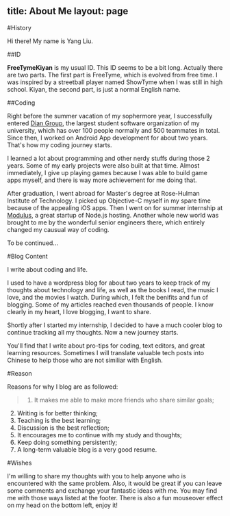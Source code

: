 title: About Me
layout: page
---
#History

Hi there! My name is Yang Liu.

##ID

**FreeTymeKiyan** is my usual ID. This ID seems to be a bit long. Actually there are two parts. The first part is FreeTyme, which is evolved from free time. I was inspired by a streetball player named ShowTyme when I was still in high school. Kiyan, the second part, is just a normal English name.

##Coding

Right before the summer vacation of my sophermore year, I successfully entered [Dian Group][1], the largest student software organization of my university, which has over 100 people normally and 500 teammates in total. Since then, I worked on Android App development for about two years. That's how my coding journey starts.

I learned a lot about programming and other nerdy stuffs during those 2 years.  Some of my early projects were also built at that time. Almost immediately, I give up playing games because I was able to build game apps myself, and there is way more achievement for me doing that.

After graduation, I went abroad for Master's degree at Rose-Hulman Institute of Technology. I picked up Objective-C myself in my spare time because of the appealing iOS apps. Then I went on for summer internship at [Modulus][2], a great startup of Node.js hosting. Another whole new world was brought to me by the wonderful senior engineers there, which entirely changed my causual way of coding.

To be continued...

#Blog Content

I write about coding and life.

I used to have a wordpress blog for about two years to keep track of my thoughts about technology and life, as well as the books I read, the music I love, and the movies I watch. During which, I felt the benifits and fun of blogging. Some of my articles reached even thousands of people. I know clearly in my heart, I love blogging, I want to share.

Shortly after I started my internship, I decided to have a much cooler blog to continue tracking all my thoughts. Now a new journey starts.

You'll find that I write about pro-tips for coding, text editors, and great learning resources. Sometimes I will translate valuable tech posts into Chinese to help those who are not similiar with English.

#Reason

Reasons for why I blog are as followed:

>1. It makes me able to make more friends who share similar goals;
2. Writing is for better thinking;
3. Teaching is the best learning;
4. Discussion is the best reflection;
5. It encourages me to continue with my study and thoughts;
6. Keep doing something persistently;
7. A long-term valuable blog is a very good resume.

#Wishes

I'm willing to share my thoughts with you to help anyone who is encountered with the same problem. Also, it would be great if you can leave some comments and exchange your fantastic ideas with me. You may find me with those ways listed at the footer. There is also a fun mouseover effect on my head on the bottom left, enjoy it!

[1]: http://www.dian.org.cn "Dian Group Official Site"
[2]: http://modulus.io "Modulus"
